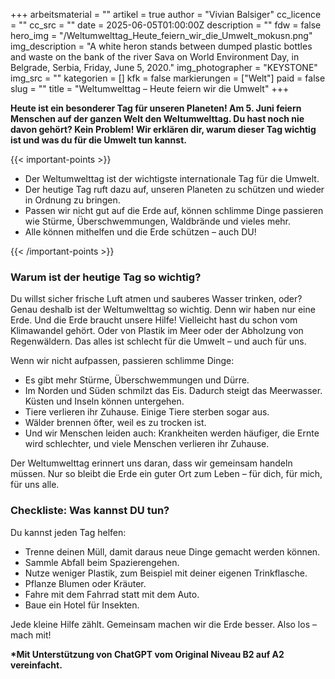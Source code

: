 +++
arbeitsmaterial = ""
artikel = true
author = "Vivian Balsiger"
cc_licence = ""
cc_src = ""
date = 2025-06-05T01:00:00Z
description = ""
fdw = false
hero_img = "/Weltumwelttag_Heute_feiern_wir_die_Umwelt_mokusn.png"
img_description = "A white heron stands between dumped plastic bottles and waste on the bank of the river Sava on World Environment Day, in Belgrade, Serbia, Friday, June 5, 2020."
img_photographer = "KEYSTONE"
img_src = ""
kategorien = []
kfk = false
markierungen = ["Welt"]
paid = false
slug = ""
title = "Weltumwelttag – Heute feiern wir die Umwelt"
+++

**Heute ist ein besonderer Tag für unseren Planeten! Am 5. Juni feiern Menschen auf der ganzen Welt den Weltumwelttag. Du hast noch nie davon gehört? Kein Problem! Wir erklären dir, warum dieser Tag wichtig ist und was du für die Umwelt tun kannst.**

{{< important-points >}}

<ul>

<li>Der Weltumwelttag ist der wichtigste internationale Tag für die Umwelt.
</li>

<li>Der heutige Tag ruft dazu auf, unseren Planeten zu schützen und wieder in Ordnung zu bringen.
</li>

<li>Passen wir nicht gut auf die Erde auf, können schlimme Dinge passieren wie Stürme, Überschwemmungen, Waldbrände und vieles mehr.
</li>

<li>Alle können mithelfen und die Erde schützen – auch DU! 
</li>

</ul>

{{< /important-points >}}

### Warum ist der heutige Tag so wichtig?

Du willst sicher frische Luft atmen und sauberes Wasser trinken, oder? Genau deshalb ist der Weltumwelttag so wichtig. Denn wir haben nur eine Erde. Und die Erde braucht unsere Hilfe!
Vielleicht hast du schon vom Klimawandel gehört. Oder von Plastik im Meer oder der Abholzung von Regenwäldern. Das alles ist schlecht für die Umwelt – und auch für uns.

Wenn wir nicht aufpassen, passieren schlimme Dinge:

- Es gibt mehr Stürme, Überschwemmungen und Dürre.
- Im Norden und Süden schmilzt das Eis. Dadurch steigt das Meerwasser. Küsten und Inseln können untergehen.
- Tiere verlieren ihr Zuhause. Einige Tiere sterben sogar aus.
- Wälder brennen öfter, weil es zu trocken ist.
- Und wir Menschen leiden auch: Krankheiten werden häufiger, die Ernte wird schlechter, und viele Menschen verlieren ihr Zuhause.

Der Weltumwelttag erinnert uns daran, dass wir gemeinsam handeln müssen. Nur so bleibt die Erde ein guter Ort zum Leben – für dich, für mich, für uns alle.

### Checkliste: Was kannst DU tun?

Du kannst jeden Tag helfen:

- Trenne deinen Müll, damit daraus neue Dinge gemacht werden können.
- Sammle Abfall beim Spazierengehen.
- Nutze weniger Plastik, zum Beispiel mit deiner eigenen Trinkflasche.
- Pflanze Blumen oder Kräuter.
- Fahre mit dem Fahrrad statt mit dem Auto.
- Baue ein Hotel für Insekten.

Jede kleine Hilfe zählt. Gemeinsam machen wir die Erde besser. Also los – mach mit!


**\*Mit Unterstützung von ChatGPT vom Original Niveau B2 auf A2 vereinfacht.**